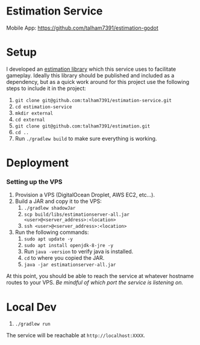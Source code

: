 # Estimation Service

Mobile App: https://github.com/talham7391/estimation-godot

# Setup

I developed an [estimation library](https://github.com/talham7391/estimation) which this service uses to facilitate gameplay. Ideally this library should be published and included as a dependency, but as a quick work around for this project use the following steps to include it in the project:

1. `git clone git@github.com:talham7391/estimation-service.git`
2. `cd estimation-service`
3. `mkdir external`
4. `cd external`
5. `git clone git@github.com:talham7391/estimation.git`
6. `cd ..`
7. Run `./gradlew build` to make sure everything is working.

# Deployment

### Setting up the VPS

1. Provision a VPS (DigitalOcean Droplet, AWS EC2, etc...).
1. Build a JAR and copy it to the VPS:
	1. `./gradlew shadowJar`
	2. `scp build/libs/estimationserver-all.jar <user>@<server_address>:<location>`
	3. `ssh <user>@<server_address>:<location>`
2. Run the following commands:
    1. `sudo apt update -y`
    2. `sudo apt install openjdk-8-jre -y`
    3. Run `java -version` to verify java is installed.
    4. `cd` to where you copied the JAR.
    4. `java -jar estimationserver-all.jar`

At this point, you should be able to reach the service at whatever hostname routes to your VPS. *Be mindful of which port the service is listening on.*

# Local Dev

1. `./gradlew run`

The service will be reachable at `http://localhost:XXXX`.
